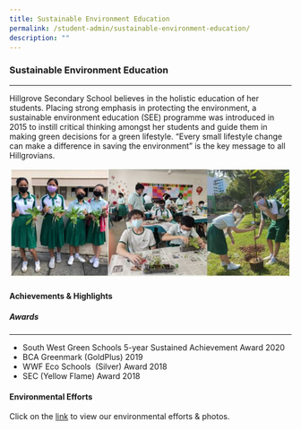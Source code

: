 ```yaml
---
title: Sustainable Environment Education
permalink: /student-admin/sustainable-environment-education/
description: ""
---
```

### **Sustainable Environment Education**
-----------------------------------------------------------------------
Hillgrove Secondary School believes in the holistic education of her students. Placing strong emphasis in protecting the environment, a sustainable environment education (SEE) programme was introduced in 2015 to instill critical thinking amongst her students and guide them in making green decisions for a green lifestyle. “Every small lifestyle change can make a difference in saving the environment” is the key message to all Hillgrovians.

![](/images/sustainable%20environment.jpg)

#### **Achievements & Highlights**
##### **Awards**
-----------------------------------------------------------------------
*   South West Green Schools 5-year Sustained Achievement Award 2020
*   BCA Greenmark (GoldPlus) 2019  
*   WWF Eco Schools  (Silver) Award 2018     
*   SEC (Yellow Flame) Award 2018

#### **Environmental Efforts**
Click on the [link](https://drive.google.com/file/d/1d1zv06RMsAAiN24oqixidAvZgr-MfOxg/view?usp=sharing) to view our environmental efforts & photos.	